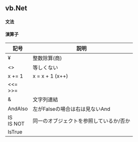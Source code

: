 ## vb.Net


#### 文法

#### 演算子

|記号|説明| 
|-|-|
|¥|整数除算(商)|
|<>|等しくない|
|x += 1|x = x + 1 (x++)|
|<<= <br> >>=||
|&|文字列連結|
|AndAlso|左がFalseの場合は右は見ないAnd|
|IS <br> IS NOT|同一のオブジェクトを参照しているか/否か|
|IsTrue||

